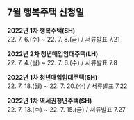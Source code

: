 ## 7월 행복주택 신청일
**2022년 1차 행복주택(SH)**  
22. 7. 6.(수) ~ 22. 7. 8.(금) / 서류발표 7.21

**2022년 2차 청년매입임대주택(LH)**  
22. 7. 4.(월) ~ 22. 7. 6.(수) / 서류발표 7.8

**2022년 1차 청년매입임대주택(SH)**  
22. 7. 18.(월) ~ 22. 7. 20.(수) / 서류발표 7.22

**2022년 1차 역세권청년주택(SH)**  
22. 7. 13.(수) ~ 22. 7. 15.(금) / 서류발표 7.27
